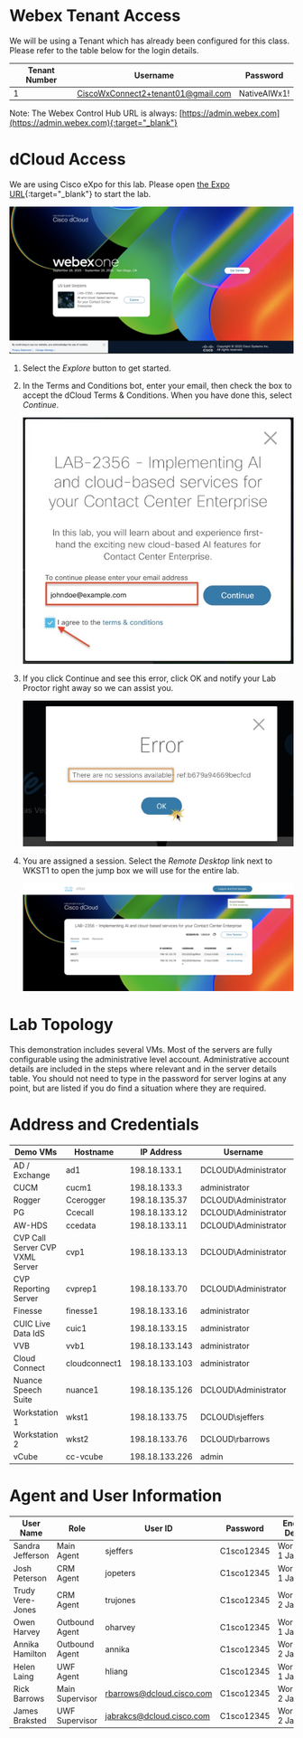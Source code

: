 # Webex Tenant Access

We will be using a Tenant which has already been configured for this class. Please refer to the table below for the login details.

| **Tenant Number** | **Username** | **Password** |
| --- | --- | --- |
| 1 | CiscoWxConnect2+tenant01@gmail.com | NativeAIWx1! |

Note: The Webex Control Hub URL is always: [https://admin.webex.com](https://admin.webex.com){:target="_blank"}

# dCloud Access

We are using Cisco eXpo for this lab. Please open [the Expo URL](https://expo.ciscodcloud.com/8aat2p2wjkxx79yv53ytefy1y){:target="_blank"} to start the lab.

![eXpo Start Page](./assets/LabAccess-ExpoStart.jpg)

1. Select the *Explore* button to get started.

2. In the Terms and Conditions bot, enter your email, then check the box to accept the dCloud Terms & Conditions. When you have done this, select *Continue*.

    ![Terms and Conditions](./assets/LabAccess-EmalEntrySmall.jpg)

3. If you click Continue and see this error, click OK and notify your Lab Proctor right away so we can assist you.

    ![No Sessions Error](./assets/ACCESS-NoSessions.jpg)

4. You are assigned a session. Select the *Remote Desktop* link next to WKST1 to open the jump box we will use for the entire lab.

    ![Session Start](./assets/LabAccess-SessionPageWx1.jpg)

# Lab Topology

This demonstration includes several VMs. Most of the servers are fully configurable using the administrative level account. Administrative account details are included in the steps where relevant and in the server details table. You should not need to type in the password for server logins at any point, but are listed if you do find a situation where they are required.

# Address and Credentials

| **Demo VMs** | **Hostname** | **IP Address** | **Username** | **Password** |
| --- | --- | --- | --- | --- |
| AD / Exchange | ad1 | 198.18.133.1 | DCLOUD\\Administrator | C1sco12345 |
| CUCM | cucm1 | 198.18.133.3 | administrator | C1sco12345 |
| Rogger | Ccerogger | 198.18.135.37 | DCLOUD\\Administrator | C1sco12345 |
| PG  | Ccecall | 198.18.133.12 | DCLOUD\\Administrator | C1sco12345 |
| AW-HDS | ccedata | 198.18.133.11 | DCLOUD\\Administrator | C1sco12345 |
| CVP Call Server CVP VXML Server | cvp1 | 198.18.133.13 | DCLOUD\\Administrator | C1sco12345 |
| CVP Reporting Server | cvprep1 | 198.18.133.70 | DCLOUD\\Administrator | C1sco12345 |
| Finesse | finesse1 | 198.18.133.16 | administrator | dCloud!23 |
| CUIC Live Data IdS | cuic1 | 198.18.133.15 | administrator | dCloud!23 |
| VVB | vvb1 | 198.18.133.143 | administrator | dCloud!23 |
| Cloud Connect | cloudconnect1 | 198.18.133.103 | administrator | C1sco12345 |
| Nuance Speech Suite | nuance1 | 198.18.135.126 | DCLOUD\\Administrator | C1sco12345 |
| Workstation 1 | wkst1 | 198.18.133.75 | DCLOUD\\sjeffers | C1sco12345 |
| Workstation 2 | wkst2 | 198.18.133.76 | DCLOUD\\rbarrows | C1sco12345 |
| vCube | cc-vcube | 198.18.133.226 | admin | C1sco12345 |

# Agent and User Information

|**User Name**|**Role**|**User ID**|**Password**|**Endpoint Devices**|**Extension**|
|---|---|---|---|---|---|
|Sandra Jefferson|Main Agent|sjeffers|C1sco12345|Workstation 1 Jabber|1080|
|Josh Peterson|CRM Agent|jopeters|C1sco12345|Workstation 1 Jabber|1080|
|Trudy Vere-Jones|CRM Agent|trujones|C1sco12345|Workstation 2 Jabber|1082|
|Owen Harvey|Outbound Agent|oharvey|C1sco12345|Workstation 1 Jabber|1080|
|Annika Hamilton|Outbound Agent|annika|C1sco12345|Workstation 2 Jabber|1082|
|Helen Laing|UWF Agent|hliang|C1sco12345|Workstation 1 Jabber|1080|
|Rick Barrows|Main Supervisor|rbarrows@dcloud.cisco.com|C1sco12345|Workstation 2 Jabber|1082|
|James Braksted|UWF Supervisor|jabrakcs@dcloud.cisco.com|C1sco12345|Workstation 2 Jabber|1082|
